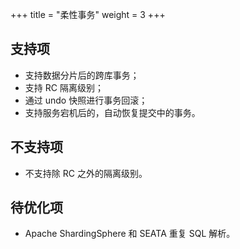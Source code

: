 +++
title = "柔性事务"
weight = 3
+++

## 支持项

* 支持数据分片后的跨库事务；
* 支持 RC 隔离级别；
* 通过 undo 快照进行事务回滚；
* 支持服务宕机后的，自动恢复提交中的事务。

## 不支持项

* 不支持除 RC 之外的隔离级别。

## 待优化项

* Apache ShardingSphere 和 SEATA 重复 SQL 解析。

